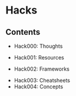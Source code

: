 # Hacks

## Contents

* Hack000: Thoughts
<!-- Ideas -->
* Hack001: Resources
<!-- (e.g. sites or inside a site) -->
* Hack002: Frameworks
<!-- Overviews -->
* Hack003: Cheatsheets
* Hack004: Concepts
<!-- The core idea of key, One-sentence definition Wiki -->
